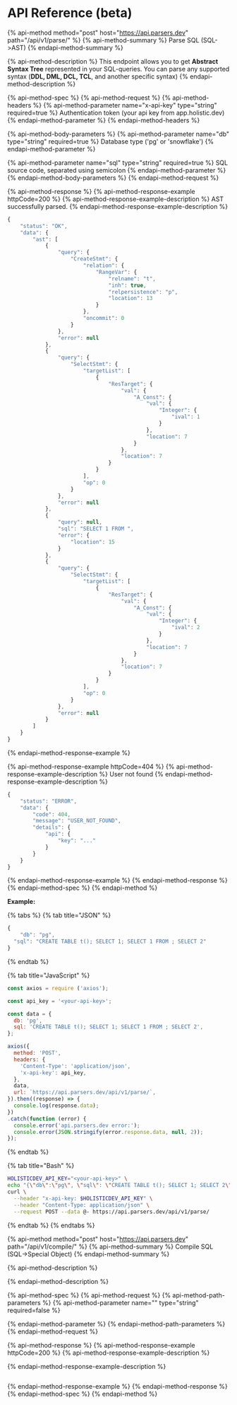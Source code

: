 # API Reference \(beta\)

{% api-method method="post" host="https://api.parsers.dev" path="/api/v1/parse/" %}
{% api-method-summary %}
Parse SQL \(SQL-&gt;AST\)
{% endapi-method-summary %}

{% api-method-description %}
This endpoint allows you to get **Abstract Syntax Tree** represented in your SQL-queries. You can parse any supported syntax \(**DDL, DML, DCL, TCL**, and another specific syntax\)
{% endapi-method-description %}

{% api-method-spec %}
{% api-method-request %}
{% api-method-headers %}
{% api-method-parameter name="x-api-key" type="string" required=true %}
Authentication token \(your api key from app.holistic.dev\)
{% endapi-method-parameter %}
{% endapi-method-headers %}

{% api-method-body-parameters %}
{% api-method-parameter name="db" type="string" required=true %}
Database type \('pg' or 'snowflake'\)
{% endapi-method-parameter %}

{% api-method-parameter name="sql" type="string" required=true %}
SQL source code, separated using semicolon
{% endapi-method-parameter %}
{% endapi-method-body-parameters %}
{% endapi-method-request %}

{% api-method-response %}
{% api-method-response-example httpCode=200 %}
{% api-method-response-example-description %}
AST successfully parsed.
{% endapi-method-response-example-description %}

```javascript
{
    "status": "OK",
    "data": {
        "ast": [
            {
                "query": {
                    "CreateStmt": {
                        "relation": {
                            "RangeVar": {
                                "relname": "t",
                                "inh": true,
                                "relpersistence": "p",
                                "location": 13
                            }
                        },
                        "oncommit": 0
                    }
                },
                "error": null
            },
            {
                "query": {
                    "SelectStmt": {
                        "targetList": [
                            {
                                "ResTarget": {
                                    "val": {
                                        "A_Const": {
                                            "val": {
                                                "Integer": {
                                                    "ival": 1
                                                }
                                            },
                                            "location": 7
                                        }
                                    },
                                    "location": 7
                                }
                            }
                        ],
                        "op": 0
                    }
                },
                "error": null
            },
            {
                "query": null,
                "sql": "SELECT 1 FROM ",
                "error": {
                    "location": 15
                }
            },
            {
                "query": {
                    "SelectStmt": {
                        "targetList": [
                            {
                                "ResTarget": {
                                    "val": {
                                        "A_Const": {
                                            "val": {
                                                "Integer": {
                                                    "ival": 2
                                                }
                                            },
                                            "location": 7
                                        }
                                    },
                                    "location": 7
                                }
                            }
                        ],
                        "op": 0
                    }
                },
                "error": null
            }
        ]
    }
}
```
{% endapi-method-response-example %}

{% api-method-response-example httpCode=404 %}
{% api-method-response-example-description %}
User not found
{% endapi-method-response-example-description %}

```javascript
{
    "status": "ERROR",
    "data": {
        "code": 404,
        "message": "USER_NOT_FOUND",
        "details": {
            "api": {
                "key": "..."
            }
        }
    }
}
```
{% endapi-method-response-example %}
{% endapi-method-response %}
{% endapi-method-spec %}
{% endapi-method %}

**Example:**

{% tabs %}
{% tab title="JSON" %}
```javascript
{
	"db": "pg",
  "sql": "CREATE TABLE t(); SELECT 1; SELECT 1 FROM ; SELECT 2"
}
```
{% endtab %}

{% tab title="JavaScript" %}
```javascript
const axios = require ('axios');

const api_key = '<your-api-key>';

const data = {
  db: 'pg',
  sql: 'CREATE TABLE t(); SELECT 1; SELECT 1 FROM ; SELECT 2',
};

axios({
  method: 'POST',
  headers: {
    'Content-Type': 'application/json',
    'x-api-key': api_key,
  },
  data,
  url: `https://api.parsers.dev/api/v1/parse/`,
}).then((response) => {
  console.log(response.data);
})
.catch(function (error) {
  console.error('api.parsers.dev error:');
  console.error(JSON.stringify(error.response.data, null, 2));
});

```
{% endtab %}

{% tab title="Bash" %}
```bash
HOLISTICDEV_API_KEY="<your-api-key>" \
echo "{\"db\":\"pg\", \"sql\": \"CREATE TABLE t(); SELECT 1; SELECT 2\"}" | \
curl \
  --header "x-api-key: $HOLISTICDEV_API_KEY" \
  --header "Content-Type: application/json" \
  --request POST --data @- https://api.parsers.dev/api/v1/parse/
```
{% endtab %}
{% endtabs %}

{% api-method method="post" host="https://api.parsers.dev" path="/api/v1/compile/" %}
{% api-method-summary %}
Compile SQL \(SQL-&gt;Special Object\)
{% endapi-method-summary %}

{% api-method-description %}

{% endapi-method-description %}

{% api-method-spec %}
{% api-method-request %}
{% api-method-path-parameters %}
{% api-method-parameter name="" type="string" required=false %}

{% endapi-method-parameter %}
{% endapi-method-path-parameters %}
{% endapi-method-request %}

{% api-method-response %}
{% api-method-response-example httpCode=200 %}
{% api-method-response-example-description %}

{% endapi-method-response-example-description %}

```

```
{% endapi-method-response-example %}
{% endapi-method-response %}
{% endapi-method-spec %}
{% endapi-method %}

